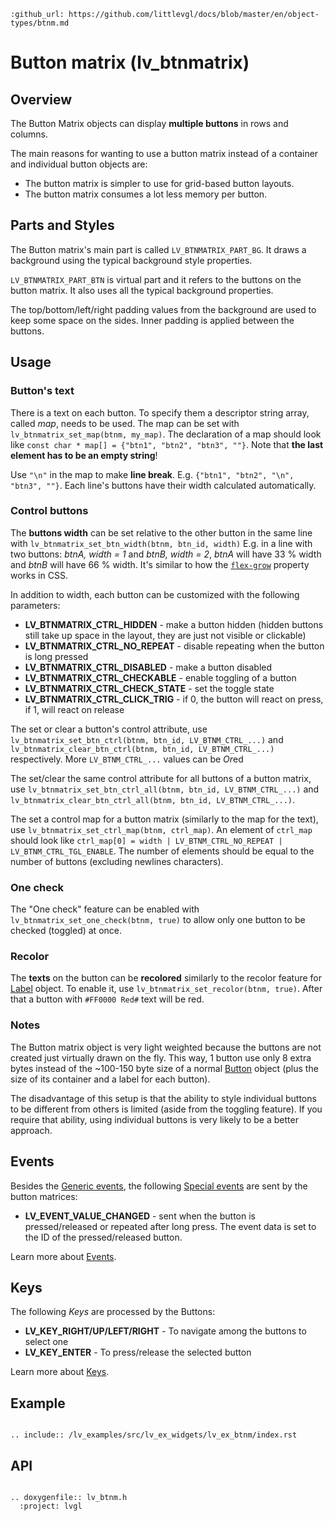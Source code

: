 ```eval_rst
:github_url: https://github.com/littlevgl/docs/blob/master/en/object-types/btnm.md
```
# Button matrix (lv_btnmatrix)

## Overview

The Button Matrix objects can display **multiple buttons** in rows and columns.

The main reasons for wanting to use a button matrix instead of a container and individual button objects are:
- The button matrix is simpler to use for grid-based button layouts.
- The button matrix consumes a lot less memory per button.


## Parts and Styles
The Button matrix's main part is called `LV_BTNMATRIX_PART_BG`. It draws a background using the typical background style properties.

`LV_BTNMATRIX_PART_BTN` is virtual part and it refers to the buttons on the button matrix. It also uses all the typical background properties.

The top/bottom/left/right padding values from the background are used to keep some space on the sides. Inner padding is applied between the buttons.

## Usage

### Button's text
There is a text on each button. To specify them a descriptor string array, called *map*, needs to be used.
The map can be set with `lv_btnmatrix_set_map(btnm, my_map)`.
The declaration of a map should look like `const char * map[] = {"btn1", "btn2", "btn3", ""}`.
Note that **the last element has to be an empty string**!  

Use `"\n"` in the map  to make **line break**. E.g. `{"btn1", "btn2", "\n", "btn3", ""}`. Each line's buttons have their width calculated automatically.

### Control buttons
The **buttons width** can be set relative to the other button in the same line with `lv_btnmatrix_set_btn_width(btnm, btn_id, width)`
E.g. in a line with two buttons: *btnA, width = 1* and *btnB, width = 2*, *btnA* will have 33 % width and *btnB* will have 66 % width. 
It's similar to how the [`flex-grow`](https://developer.mozilla.org/en-US/docs/Web/CSS/flex-grow) property works in CSS.

In addition to width, each button can be customized with the following parameters:
- **LV_BTNMATRIX_CTRL_HIDDEN** - make a button hidden (hidden buttons still take up space in the layout, they are just not visible or clickable)
- **LV_BTNMATRIX_CTRL_NO_REPEAT** - disable repeating when the button is long pressed
- **LV_BTNMATRIX_CTRL_DISABLED** - make a button disabled
- **LV_BTNMATRIX_CTRL_CHECKABLE** - enable toggling of a button
- **LV_BTNMATRIX_CTRL_CHECK_STATE** - set the toggle state
- **LV_BTNMATRIX_CTRL_CLICK_TRIG** - if 0, the button will react on press, if 1, will react on release

The set or clear a button's control attribute, use `lv_btnmatrix_set_btn_ctrl(btnm, btn_id, LV_BTNM_CTRL_...)` and 
`lv_btnmatrix_clear_btn_ctrl(btnm, btn_id, LV_BTNM_CTRL_...)` respectively. More `LV_BTNM_CTRL_...` values can be *Or*ed

The set/clear the same control attribute for all buttons of a button matrix, use `lv_btnmatrix_set_btn_ctrl_all(btnm, btn_id, LV_BTNM_CTRL_...)` and 
`lv_btnmatrix_clear_btn_ctrl_all(btnm, btn_id, LV_BTNM_CTRL_...)`.

The set a control map for a button matrix (similarly to the map for the text), use `lv_btnmatrix_set_ctrl_map(btnm, ctrl_map)`.
An element of `ctrl_map` should look like `ctrl_map[0] = width | LV_BTNM_CTRL_NO_REPEAT |  LV_BTNM_CTRL_TGL_ENABLE`. 
The number of elements should be equal to the number of buttons (excluding newlines characters).

### One check
The "One check" feature can be enabled with `lv_btnmatrix_set_one_check(btnm, true)` to allow only one button to be checked (toggled) at once.

### Recolor
The **texts** on the button can be **recolored** similarly to the recolor feature for [Label](/object-types/label) object. To enable it, use `lv_btnmatrix_set_recolor(btnm, true)`. 
After that a button with `#FF0000 Red#` text will be red.

### Notes
The Button matrix object is very light weighted because the buttons are not created just virtually drawn on the fly.
This way, 1 button use only 8 extra bytes instead of the ~100-150 byte size of a normal [Button](/object-types/btn) object (plus the size of its container and a label for each button).

The disadvantage of this setup is that the ability to style individual buttons to be different from others is limited (aside from the toggling feature). 
If you require that ability, using individual buttons is very likely to be a better approach.

## Events
Besides the [Generic events](/overview/events.html#generic-event), the following [Special events](/overview/event.html#special-events) are sent by the button matrices:
 - **LV_EVENT_VALUE_CHANGED** - sent when the button is pressed/released or repeated after long press. The event data is set to the ID of the pressed/released button.

Learn more about [Events](/overview/event).

## Keys

The following *Keys* are processed by the Buttons:
- **LV_KEY_RIGHT/UP/LEFT/RIGHT** - To navigate among the buttons to select one
- **LV_KEY_ENTER** - To press/release the selected button

Learn more about [Keys](/overview/indev).

## Example

```eval_rst

.. include:: /lv_examples/src/lv_ex_widgets/lv_ex_btnm/index.rst

```

## API

```eval_rst

.. doxygenfile:: lv_btnm.h
  :project: lvgl

```
